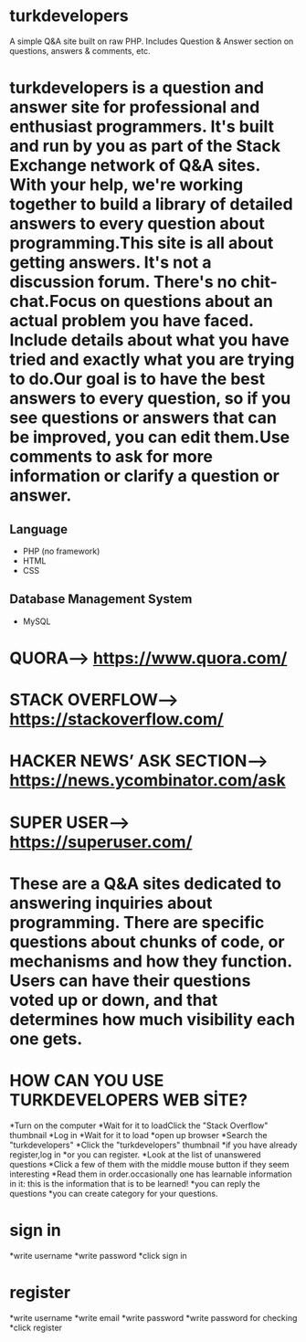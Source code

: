 
# turkdevelopers

A simple Q&A site built on raw PHP. Includes  Question & Answer section on questions, answers & comments, etc.
# turkdevelopers is a question and answer site for professional and enthusiast programmers. It's built and run by you as part of the Stack Exchange network of Q&A sites. With your help, we're working together to build a library of detailed answers to every question about programming.This site is all about getting answers. It's not a discussion forum. There's no chit-chat.Focus on questions about an actual problem you have faced. Include details about what you have tried and exactly what you are trying to do.Our goal is to have the best answers to every question, so if you see questions or answers that can be improved, you can edit them.Use comments to ask for more information or clarify a question or answer.

## Language
* PHP (no framework)
* HTML
* CSS


## Database Management System
* MySQL




# QUORA--> https://www.quora.com/

# STACK OVERFLOW--> https://stackoverflow.com/

# HACKER NEWS’ ASK SECTION--> https://news.ycombinator.com/ask

# SUPER USER--> https://superuser.com/

# These  are  a Q&A sites dedicated to answering inquiries about programming. There are specific questions about chunks of code, or mechanisms and how they function. Users can have their questions voted up or down, and that determines how much visibility each one gets.



# HOW CAN YOU USE TURKDEVELOPERS WEB SİTE?
*Turn on the computer
*Wait for it to loadClick the "Stack Overflow" thumbnail
*Log in
*Wait for it to load
*open up browser
*Search the "turkdevelopers" 
*Click the "turkdevelopers" thumbnail
*if you have already register,log in
*or you can register.
*Look at the list of unanswered questions
*Click a few of them with the middle mouse button if they seem interesting
*Read them in order.occasionally one has learnable information in it: this is the information that is to be learned!
*you can reply the questions
*you can create category for your questions.

# sign in 
*write username 
*write password
*click sign in 

# register 
*write username 
*write email 
*write password
*write password for checking
*click register

